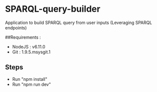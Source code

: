 # SPARQL-query-builder
Application to build SPARQL query from user inputs (Leveraging SPARQL endpoints)

##Requirements :
- NodeJS      : v6.11.0
- Git         : 1.9.5.msysgit.1

## Steps
- Run "npm install"
- Run "npm run dev"
